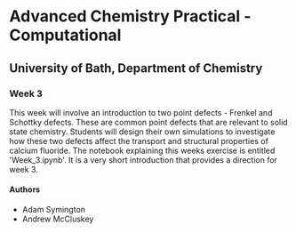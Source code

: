 # Advanced Chemistry Practical - Computational
## University of Bath, Department of Chemistry
### Week 3

This week will involve an introduction to two point defects - Frenkel and Schottky defects. These are common point defects that are relevant to solid state chemistry. Students will design their own simulations to investigate how these two defects affect the transport and structural properties of calcium fluoride. The notebook explaining this weeks exercise is entitled 'Week_3.ipynb'. It is a very short introduction that provides a direction for week 3. 

#### Authors
- Adam Symington
- Andrew McCluskey

